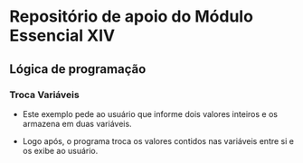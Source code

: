 # Repositório de apoio do Módulo Essencial XIV

## Lógica de programação

### Troca Variáveis

- Este exemplo pede ao usuário que informe dois valores inteiros e os armazena em duas variáveis.

- Logo após, o programa troca os valores contidos nas variáveis entre si e os exibe ao usuário.
